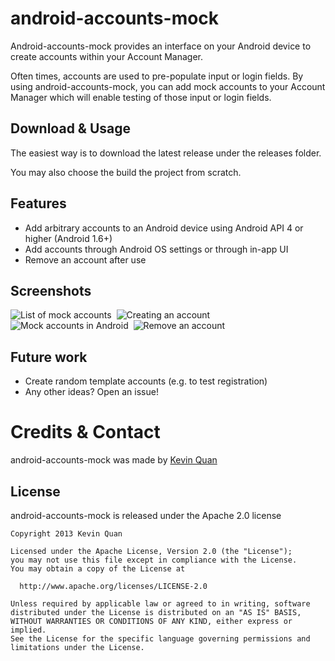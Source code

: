 android-accounts-mock
=====================

Android-accounts-mock provides an interface on your Android device to create accounts within your Account Manager.  

Often times, accounts are used to pre-populate input or login fields.  By using android-accounts-mock, you can add mock accounts to your Account Manager which will enable testing of those input or login fields.

Download & Usage
----------------

The easiest way is to download the latest release under the releases folder.

You may also choose the build the project from scratch.

Features
--------
- Add arbitrary accounts to an Android device using Android API 4 or higher (Android 1.6+)
- Add accounts through Android OS settings or through in-app UI
- Remove an account after use

Screenshots
-----------

![List of mock accounts](https://raw.github.com/kquan/android-accounts-mock/master/screenshots/v1/account_list.png)&nbsp; 
![Creating an account](https://raw.github.com/kquan/android-accounts-mock/master/screenshots/v1/create_account.png)&nbsp; 
![Mock accounts in Android](https://raw.github.com/kquan/android-accounts-mock/master/screenshots/v1/accounts_in_android.png)&nbsp;
![Remove an account](https://raw.github.com/kquan/android-accounts-mock/master/screenshots/v1/remove_account.png)

Future work
-----------
- Create random template accounts (e.g. to test registration)
- Any other ideas? Open an issue!

Credits & Contact
=================

android-accounts-mock was made by [Kevin Quan](mailto:kevin.quan+github@gmail.com)

License
-------
android-accounts-mock is released under the Apache 2.0 license

    Copyright 2013 Kevin Quan
    
    Licensed under the Apache License, Version 2.0 (the "License");
    you may not use this file except in compliance with the License.
    You may obtain a copy of the License at
    
      http://www.apache.org/licenses/LICENSE-2.0
    
    Unless required by applicable law or agreed to in writing, software
    distributed under the License is distributed on an "AS IS" BASIS,
    WITHOUT WARRANTIES OR CONDITIONS OF ANY KIND, either express or implied.
    See the License for the specific language governing permissions and
    limitations under the License.
